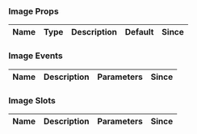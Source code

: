 ### Image Props

| Name | Type | Description | Default | Since |
| ---- | ---- | ----------- | ------- | ----- |

### Image Events

| Name | Description | Parameters | Since |
| ---- | ----------- | ---------- | ----- |

### Image Slots

| Name | Description | Parameters | Since |
| ---- | ----------- | ---------- | ----- |
